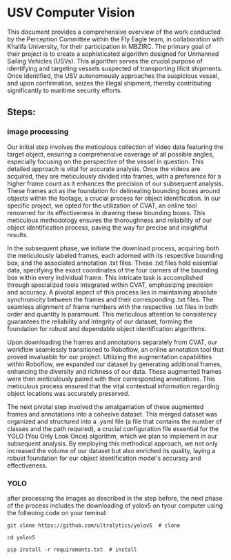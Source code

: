 # USV Computer Vision
This document provides a comprehensive overview of the work conducted by the Perception Committee within the Fly Eagle team, in collaboration with Khalifa University, for their participation in MBZIRC. The primary goal of their project is to create a sophisticated algorithm designed for Unmanned Sailing Vehicles (USVs). This algorithm serves the crucial purpose of identifying and targeting vessels suspected of transporting illicit shipments. Once identified, the USV autonomously approaches the suspicious vessel, and upon confirmation, seizes the illegal shipment, thereby contributing significantly to maritime security efforts. 

## Steps: 

### image processing
Our initial step involves the meticulous collection of video data featuring the target object, ensuring a comprehensive coverage of all possible angles, especially focusing on the perspective of the vessel in question. This detailed approach is vital for accurate analysis. Once the videos are acquired, they are meticulously divided into frames, with a preference for a higher frame count as it enhances the precision of our subsequent analysis. These frames act as the foundation for delineating bounding boxes around objects within the footage, a crucial process for object identification. In our specific project, we opted for the utilization of CVAT, an online tool renowned for its effectiveness in drawing these bounding boxes. This meticulous methodology ensures the thoroughness and reliability of our object identification process, paving the way for precise and insightful results.

In the subsequent phase, we initiate the download process, acquiring both the meticulously labeled frames, each adorned with its respective bounding box, and the associated annotation .txt files. These .txt files hold essential data, specifying the exact coordinates of the four corners of the bounding box within every individual frame. This intricate task is accomplished through specialized tools integrated within CVAT, emphasizing precision and accuracy. A pivotal aspect of this process lies in maintaining absolute synchronicity between the frames and their corresponding .txt files. The seamless alignment of frame numbers with the respective .txt files in both order and quantity is paramount. This meticulous attention to consistency guarantees the reliability and integrity of our dataset, forming the foundation for robust and dependable object identification algorithms.

Upon downloading the frames and annotations separately from CVAT, our workflow seamlessly transitioned to Roboflow, an online annotation tool that proved invaluable for our project. Utilizing the augmentation capabilities within Roboflow, we expanded our dataset by generating additional frames, enhancing the diversity and richness of our data. These augmented frames were then meticulously paired with their corresponding annotations. This meticulous process ensured that the vital contextual information regarding object locations was accurately preserved.

The next pivotal step involved the amalgamation of these augmented frames and annotations into a cohesive dataset. This merged dataset was organized and structured into a .yaml file (a file that contains the number of classes and the path required), a crucial configuration file essential for the YOLO (You Only Look Once) algorithm, which we plan to implement in our subsequent analysis. By employing this methodical approach, we not only increased the volume of our dataset but also enriched its quality, laying a robust foundation for our object identification model's accuracy and effectiveness.

### YOLO
after processing the images as described in the step before, the next phase of the process includes the downloading of yolov5 on tyour computer using the follwoing code on your teminal: 

`git clone https://github.com/ultralytics/yolov5  # clone` 

`cd yolov5`

`pip install -r requirements.txt  # install`

